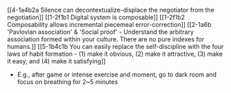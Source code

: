 [[4-1a4b2a Silence can decontextualize-displace the negotiator from the negotiation]]
	[[1-2f1b1 Digital system is composable]]
		[[1-2f1b2 Composability allows incremental piecemeal error-correction]]
			[[2-1a6b 'Pavlovian association' & 'Social proof' - Understand the arbitrary association formed within your culture. There are no pure indexes for humans.]]
				[[5-1b4c1b You can easily replace the self-discipline with the four laws of habit formation - (1) make it obvious, (2) make it attractive, (3) make it easy, and (4) make it satisfying]]

- E.g., after game or intense exercise and moment, go to dark room and focus on breathing for 2~5 minutes